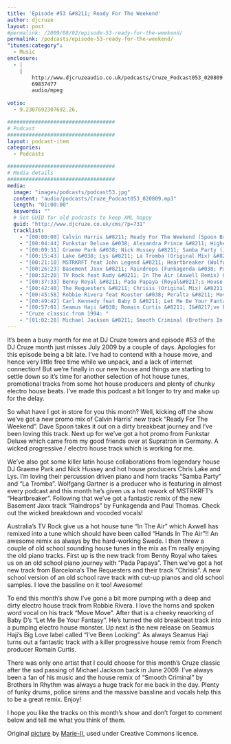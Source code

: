 ```yaml
---
title: 'Episode #53 &#8211; Ready For The Weekend'
author: djcruze
layout: post
#permalink: /2009/08/02/episode-53-ready-for-the-weekend/
permalink: /podcasts/episode-53-ready-for-the-weekend/
"itunes:category":
  - Music
enclosure:
  - |
    |
        http://www.djcruzeaudio.co.uk/podcasts/Cruze_Podcast053_020809.mp3
        69837477
        audio/mpeg
        
votio:
  - 9.2307692307692,26,

###################################
# Podcast
###################################
layout: podcast-item
categories:
  - Podcasts

###################################
# Media details
###################################
media:
  image: "images/podcasts/podcast53.jpg"
  content: "audio/podcasts/Cruze_Podcast053_020809.mp3"
  length: "01:00:00"
  keywords: ""
  # Set GUID for old podcasts to keep XML happy
  guid: "http://www.djcruze.co.uk/cms/?p=731"
  tracklist:
    - "[00:00:00] Calvin Harris &#8211; Ready For The Weekend (Spoon Broken Remix) &#8211; Fly Eye"
    - "[00:04:44] Funkstar Deluxe &#038; Alexandra Prince &#8211; Higher State (Continental Club Mix) &#8211; Supratron"
    - "[00:09:31] Graeme Park &#038; Nick Hussey &#8211; Samba Party (Jay Kay Mix) &#8211; Muzik-K Records"
    - "[00:15:43] Lake &#038; Lys &#8211; La Tromba (Original Mix) &#8211; Rising Music"
    - "[00:21:10] MSTRKRFT feat John Legend &#8211; Heartbreaker (Wolfgang Gartner Remix) &#8211; Dim Mak"
    - "[00:26:23] Basement Jaxx &#8211; Raindrops (Funkagenda &#038; Paul Thomas Redux) &#8211; XL Recordings"
    - "[00:32:20] TV Rock feat Rudy &#8211; In The Air (Axwell Remix) &#8211; Axtone"
    - "[00:37:33] Benny Royal &#8211; Pada Papaya (Royal&#8217;s House Mix) &#8211; Spinnin Records"
    - "[00:42:40] The Requesters &#8211; Chrisis (Original Mix) &#8211; Moda Music"
    - "[00:45:58] Robbie Rivera feat Rooster &#038; Peralta &#8211; Move Move (DJ Observer &#038; Daniel Heathcliff Mix) &#8211; Juicy Music"
    - "[00:49:42] Carl Kennedy feat Baby D &#8211; Let Me Be Your Fantasy (Original Mix) &#8211; Wasted Youth"
    - "[00:57:01] Seamus Haji &#038; Romain Curtis &#8211; I&#8217;ve Been Looking (Romain Curtis Club Mix) &#8211; Big Love"
    - "Cruze classic from 1994: "
    - "[01:02:28] Michael Jackson &#8211; Smooth Criminal (Brothers In Rhythm House Mix) &#8211; Remiks"
---
```


It&#8217;s been a busy month for me at DJ Cruze towers and episode #53 of the DJ Cruze month just misses July 2009 by a couple of days. Apologies for this episode being a bit late. I&#8217;ve had to contend with a house move, and hence very little free time while we unpack, and a lack of internet connection! But we&#8217;re finally in our new house and things are starting to settle down so it&#8217;s time for another selection of hot house tunes, promotional tracks from some hot house producers and plenty of chunky electro house beats. I&#8217;ve made this podcast a bit longer to try and make up for the delay.

So what have I got in store for you this month? Well, kicking off the show we&#8217;ve got a new promo mix of Calvin Harris&#8217; new track &#8220;Ready For The Weekend&#8221;. Dave Spoon takes it out on a dirty breakbeat journey and I&#8217;ve been loving this track. Next up for we&#8217;ve got a hot promo from Funkstar Deluxe which came from my good friends over at Supratron in Germany. A wicked progressive / electro house track which is working for me.

We&#8217;ve also got some killer latin house collaborations from legendary house DJ Graeme Park and Nick Hussey and hot house producers Chris Lake and Lys. I&#8217;m loving their percussion driven piano and horn tracks &#8220;Samba Party&#8221; and &#8220;La Tromba&#8221;. Wolfgang Gartner is a producer who is featuring in almost every podcast and this month he&#8217;s given us a hot rework of MSTRKRFT&#8217;s &#8220;Heartbreaker&#8221;. Following that we&#8217;ve got a fantastic remix of the new Basement Jaxx track &#8220;Raindrops&#8221; by Funkagenda and Paul Thomas. Check out the wicked breakdown and vocoded vocals!

Australia&#8217;s TV Rock give us a hot house tune &#8220;In The Air&#8221; which Axwell has remixed into a tune which should have been called &#8220;Hands In The Air&#8221;!! An awesome remix as always by the hard-working Swede. I then threw a couple of old school sounding house tunes in the mix as I&#8217;m really enjoying the old piano tracks. First up is the new track from Benny Royal who takes us on an old school piano journey with &#8220;Pada Papaya&#8221;. Then we&#8217;ve got a hot new track from Barcelona&#8217;s The Requesters and their track &#8220;Chrisis&#8221;. A new school version of an old school rave track with cut-up pianos and old school samples. I love the bassline on it too! Awesome!

To end this month&#8217;s show I&#8217;ve gone a bit more pumping with a deep and dirty electro house track from Robbie Rivera. I love the horns and spoken word vocal on his track &#8220;Move Move&#8221;. After that is a cheeky reworking of Baby D&#8217;s &#8220;Let Me Be Your Fantasy&#8221;. He&#8217;s turned the old breakbeat track into a pumping electro house monster. Up next is the new release on Seamus Haji&#8217;s Big Love label called &#8220;I&#8217;ve Been Looking&#8221;. As always Seamus Haji turns out a fantastic track with a killer progressive house remix from French producer Romain Curtis.

There was only one artist that I could choose for this month&#8217;s Cruze classic after the sad passing of Michael Jackson back in June 2009. I&#8217;ve always been a fan of his music and the house remix of &#8220;Smooth Criminal&#8221; by Brothers In Rhythm was always a huge track for me back in the day. Plenty of funky drums, police sirens and the massive bassline and vocals help this to be a great remix. Enjoy!

I hope you like the tracks on this month&#8217;s show and don&#8217;t forget to comment below and tell me what you think of them.

Original [picture][4] by [Marie-II][5], used under Creative Commons licence.

 [1]: http://www.djcruze.co.uk/cms/wp-content/uploads/2009/07/podcast53.jpg
 [2]: http://www.djcruze.co.uk/cms/wp-content/DownloadButton.gif
 [3]: http://www.djcruzeaudio.co.uk/podcasts/Cruze_Podcast053_020809.mp3
 [4]: http://www.flickr.com/photos/grrrl/262288685/
 [5]: http://www.flickr.com/photos/grrrl/